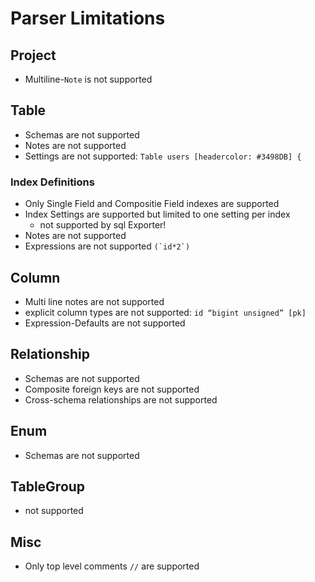 # Parser Limitations

## Project
- Multiline-`Note` is not supported

## Table
- Schemas are not supported
- Notes are not supported 
- Settings are not supported: `Table users [headercolor: #3498DB] {`
### Index Definitions
- Only Single Field and Compositie Field indexes are supported
- Index Settings are supported but limited to one setting per index
  - not supported by sql Exporter!
- Notes are not supported
- Expressions are not supported ```(`id*2`)```

## Column
- Multi line notes are not supported 
- explicit column types are not supported: `id “bigint unsigned” [pk]`
- Expression-Defaults are not supported 

## Relationship
- Schemas are not supported
- Composite foreign keys are not supported
- Cross-schema relationships are not supported

## Enum
- Schemas are not supported

## TableGroup
- not supported

## Misc
- Only top level comments `//` are supported
